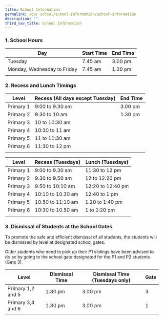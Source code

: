 ```yaml
---
title: School Information
permalink: /our-school/school-Information/school-information
description: ""
third_nav_title: School Information
---
```

### 1. School Hours

| Day | Start Time | End Time |
|---|---|---|
| Tuesday | 7.45 am | 3.00 pm |
| Monday, Wednesday to Friday | 7.45 am | 1.30 pm |
| | | 

### 2. Recess and Lunch Timings 

| Level | Recess (All days except Tuesday) | End Time |
|---|---|---|
| Primary 1 | 9:00 to 9.30 am | 3.00 pm |
| Primary 2 | 9.30 to 10 am | 1.30 pm |
| Primary 3 | 10 to 10:30 am |  |
| Primary 4 | 10:30 to 11 am |  |
| Primary 5 | 11 to 11:30 am |  |
| Primary 6 | 11:30 to 12 pm |  |
| | | |

| Level | Recess (Tuesdays) | Lunch (Tuesdays) |
|---|---|---|
| Primary 1  | 9:00 to 9.30 am | 11:30 to 12 pm  |
| Primary 2 | 9.30 to 9.50 am | 12 to 12.20 pm  |
| Primary 3 | 9.50 to 10:10 am | 12:20 to 12:40 pm |
| Primary 4 | 10:10 to 10.30 am | 12:40 to 1 pm |
| Primary 5 | 10.50 to 11:10 am | 1.20 to 1:40 pm |
| Primary 6 | 10:30 to 10.50 am | 1 to 1:20 pm |
| | | |

### 3. Dismissal of Students at the School Gates

To promote the safe and efficient dismissal of all students, the students will be dismissed by level at designated school gates. 

Older students who need to pick up their P1 siblings have been advised to do so by going to the school gate designated for the P1 and P2 students (Gate 3).

| Level | Dismissal Time | Dismissal Time (Tuesdays only) | Gate |
|---|---|---|---|
| Primary 1,2 and 5 | 1.30 pm | 3.00 pm | 3 |
| Primary 3,4 and 6 |  1.30 pm | 3.00 pm | 1 |
| | | | |